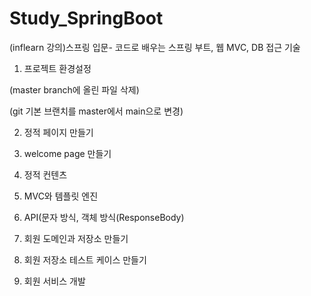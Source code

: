# Study_SpringBoot
(inflearn 강의)스프링 입문- 코드로 배우는 스프링 부트, 웹 MVC, DB 접근 기술

1. 프로젝트 환경설정

(master branch에 올린 파일 삭제)

(git 기본 브랜치를 master에서 main으로 변경) 

2. 정적 페이지 만들기

3. welcome page 만들기

4. 정적 컨텐츠

5. MVC와 템플릿 엔진

6. API(문자 방식, 객체 방식(ResponseBody)

7. 회원 도메인과 저장소 만들기

8. 회원 저장소 테스트 케이스 만들기

9. 회원 서비스 개발   
